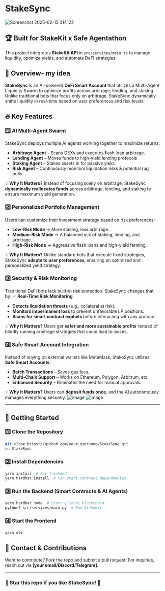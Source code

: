 # StakeSync
![Screenshot 2025-02-15 014122](https://github.com/user-attachments/assets/7620f255-4bff-46f2-a43b-13c30e858033)

## 🏆 Built for StakeKit x Safe Agentathon
This project integrates **StakeKit API** in `src/services/main.ts` to manage liquidity, optimize yields, and automate DeFi strategies.

## 🚀 Overview- my idea
**StakeSync** is an AI-powered **DeFi Smart Account** that utilizes a Multi-Agent Liquidity Swarm to optimize profits across arbitrage, lending, and staking. Unlike traditional bots that focus only on arbitrage, StakeSync dynamically shifts liquidity in real-time based on user preferences and risk levels.

## 🔥 Key Features

### 1️⃣ AI Multi-Agent Swarm
StakeSync deploys multiple AI agents working together to maximize returns:
- **Arbitrage Agent** – Scans DEXs and executes flash loan arbitrage.
- **Lending Agent** – Moves funds to high-yield lending protocols
- **Staking Agent** – Stakes assets in for passive yield.
- **Risk Agent** – Continuously monitors liquidation risks & potential rug pulls.

💡 **Why It Matters?**
Instead of focusing solely on arbitrage, StakeSync **dynamically reallocates funds** across arbitrage, lending, and staking to ensure maximum yield generation.

### 2️⃣ Personalized Portfolio Management
Users can customize their investment strategy based on risk preferences:
- **Low-Risk Mode** → More staking, less arbitrage.
- **Medium-Risk Mode** → A balanced mix of staking, lending, and arbitrage.
- **High-Risk Mode** → Aggressive flash loans and high-yield farming.

💡 **Why It Matters?**
Unlike standard bots that execute fixed strategies, StakeSync **adapts to user preferences**, ensuring an optimized and personalized yield strategy.

### 3️⃣ Security & Risk Monitoring
Traditional DeFi bots lack built-in risk protection. StakeSync changes that by:
✅ **Real-Time Risk Monitoring**
- **Detects liquidation threats** (e.g., collateral at risk).
- **Monitors impermanent loss** to prevent unfavorable LP positions.
- **Scans for smart contract exploits** before interacting with any protocol.

💡 **Why It Matters?**
Users get **safer and more sustainable profits** instead of blindly running arbitrage strategies that could lead to losses.

### 4️⃣ Safe Smart Account Integration
Instead of relying on external wallets like MetaMask, StakeSync utilizes **Safe Smart Accounts**:
- **Batch Transactions** – Saves gas fees.
- **Multi-Chain Support** – Works on Ethereum, Polygon, Arbitrum, etc.
- **Enhanced Security** – Eliminates the need for manual approvals.

💡 **Why It Matters?**
Users can **deposit funds once**, and the AI autonomously manages everything securely.
![image](https://github.com/user-attachments/assets/c4259856-be43-4317-b720-97f2b9d8a906)
![image](https://github.com/user-attachments/assets/ba947e28-e9ca-420d-9922-8853f40998d8)

---

## 🚀 Getting Started
### 1️⃣ Clone the Repository
```bash
git clone https://github.com/your-username/StakeSync.git
cd StakeSync
```

### 2️⃣ Install Dependencies
```bash
yarn install  # For frontend
yarn hardhat install  # For smart contract dependencies
```

### 3️⃣ Run the Backend (Smart Contracts & AI Agents)
```bash
yarn hardhat node  # Start a local blockchain
python3 src/services/main.py  # Run StakeKit
```

### 4️⃣ Start the Frontend
```bash
yarn dev
```


## 📩 Contact & Contributions
Want to contribute? Fork the repo and submit a pull request! For inquiries, reach out via **[your email/Discord/Telegram]**.

---

### 🌟 Star this repo if you like StakeSync! 🌟
